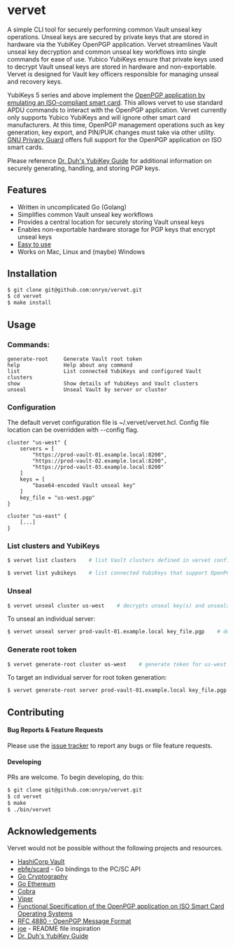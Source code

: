 # vervet

A simple CLI tool for securely performing common Vault unseal key operations. Unseal keys are secured by private keys that are stored in hardware via the YubiKey OpenPGP application. Vervet streamlines Vault unseal key decryption and common unseal key workflows into single commands for ease of use. Yubico YubiKeys ensure that private keys used to decrypt Vault unseal keys are stored in hardware and non-exportable. Vervet is designed for Vault key officers responsible for managing unseal and recovery keys.

YubiKeys 5 series and above implement the [OpenPGP application by emulating an ISO-compliant smart card](https://gnupg.org/ftp/specs/OpenPGP-smart-card-application-3.4.pdf). This allows vervet to use standard APDU commands to interact with the OpenPGP application. Vervet currently only supports Yubico YubiKeys and will ignore other smart card manufacturers. At this time, OpenPGP management operations such as key generation, key export, and PIN/PUK changes must take via other utility. [GNU Privacy Guard](https://github.com/gpg/gnupg) offers full support for the OpenPGP application on ISO smart cards. 

Please reference [Dr. Duh's YubiKey Guide](https://github.com/drduh/YubiKey-Guide) for additional information on securely generating, handling, and storing PGP keys. 

## Features

- Written in uncomplicated Go (Golang)
- Simplifies common Vault unseal key workflows
- Provides a central location for securely storing Vault unseal keys
- Enables non-exportable hardware storage for PGP keys that encrypt unseal keys
- [Easy to use](https://github.com/onryo/vervet#usage)
- Works on Mac, Linux and (maybe) Windows

## Installation

```bash
$ git clone git@github.com:onryo/vervet.git
$ cd vervet
$ make install
```

## Usage

### Commands:

```
generate-root     Generate Vault root token
help              Help about any command
list              List connected YubiKeys and configured Vault clusters
show              Show details of YubiKeys and Vault clusters
unseal            Unseal Vault by server or cluster
```

### Configuration

The default vervet configuration file is ~/.vervet/vervet.hcl. Config file location can be overridden with --config flag. 

```hcl
cluster "us-west" {
    servers = [
        "https://prod-vault-01.example.local:8200",
        "https://prod-vault-02.example.local:8200",
        "https://prod-vault-03.example.local:8200"
    ]
    keys = [
        "base64-encoded Vault unseal key"
    ]
    key_file = "us-west.pgp"
}

cluster "us-east" {
    [...]
}

```

### List clusters and YubiKeys

```bash
$ vervet list clusters    # list Vault clusters defined in vervet configuration
```

```bash
$ vervet list yubikeys    # list connected YubiKeys that support OpenPGP
```

### Unseal

```bash
$ vervet unseal cluster us-west    # decrypts unseal key(s) and unseals us-west Vault servers
```

To unseal an individual server:

```bash
$ vervet unseal server prod-vault-01.example.local key_file.pgp    # decrypt unseal key in key_file.pgp and unseal prod-vault-01
```

### Generate root token

```bash
$ vervet generate-root cluster us-west    # generate token for us-west Vault cluster
```

To target an individual server for root token generation:
```bash
$ vervet generate-root server prod-vault-01.example.local key_file.pgp    # decrypt unseal key in key_file.pgp and generate root token
```

## Contributing

#### Bug Reports & Feature Requests

Please use the [issue tracker](https://github.com/onryo/vervet/issues) to report any bugs or file feature requests.

#### Developing

PRs are welcome. To begin developing, do this:

```bash
$ git clone git@github.com:onryo/vervet.git
$ cd vervet
$ make
$ ./bin/vervet
```

## Acknowledgements

Vervet would not be possible without the following projects and resources.

- [HashiCorp Vault](https://vaultproject.io)
- [ebfe/scard](https://github.com/ebfe/scard) - Go bindings to the PC/SC API
- [Go Cryptography](https://pkg.go.dev/golang.org/x/crypto)
- [Go Ethereum](https://github.com/ethereum/go-ethereum)
- [Cobra](https://github.com/spf13/cobra)
- [Viper](https://github.com/spf13/viper)
- [Functional Specification of the OpenPGP application on ISO Smart Card Operating Systems](https://gnupg.org/ftp/specs/OpenPGP-smart-card-application-3.4.pdf)
- [RFC 4880 - OpenPGP Message Format](https://tools.ietf.org/html/rfc4880)
- [joe](https://github.com/karan/joe) - README file inspiration
- [Dr. Duh's YubiKey Guide](https://github.com/drduh/YubiKey-Guide)
